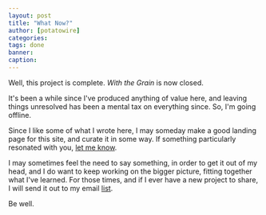```yaml
---
layout: post
title: "What Now?"
author: [potatowire]
categories: 
tags: done
banner: 
caption: 
---
```


Well, this project is complete. *With the Grain* is now closed.

It's been a while since I've produced anything of value here, and leaving things unresolved has been a mental tax 
on everything since. So, I'm going offline.

Since I like some of what I wrote here, I may someday make a good landing page for this site, and curate it in some way. If 
something particularly resonated with you, [let me know](mailto:me@potatowire.com).
 
I may sometimes feel the need to say something, in order to get it out of my head, and I do want to keep working on the 
bigger picture, fitting together what I've learned. For those times, and if I ever have a new project to share, I will send it 
out to my email [list](http://thegra.us15.list-manage.com/subscribe?u=7712b37391b550e3826c38f34&id=bec2c14066).

Be well.
